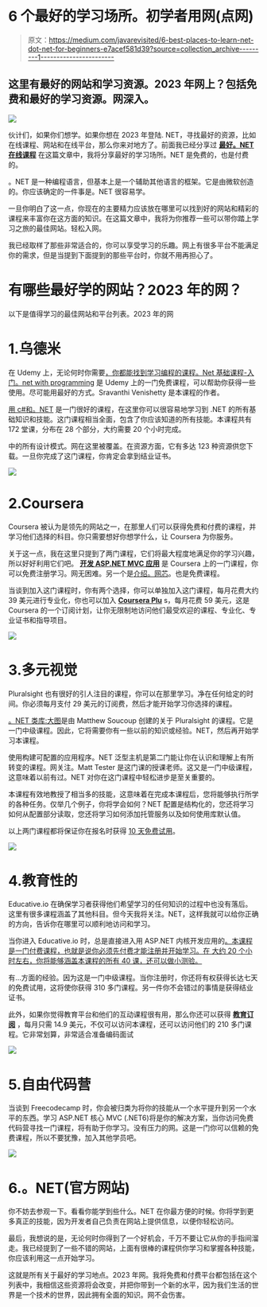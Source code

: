 # 6 个最好的学习场所。初学者用网(点网)

> 原文：<https://medium.com/javarevisited/6-best-places-to-learn-net-dot-net-for-beginners-e7acef581d39?source=collection_archive---------1----------------------->

## 这里有最好的网站和学习资源。2023 年网上？包括免费和最好的学习资源。网深入。

[![](img/d3a2dcf00de844e5f04f6e8f06a432c7.png)](https://click.linksynergy.com/deeplink?id=JVFxdTr9V80&mid=39197&murl=https%3A%2F%2Fwww.udemy.com%2Fcourse%2Fnet-basic-course-introduction-to-net-with-csharp-programming%2F)

伙计们，如果你们想学。如果你想在 2023 年登陆. NET，寻找最好的资源，比如在线课程、网站和在线平台，那么你来对地方了。前面我已经分享过 [**最好。NET 在线课程**](/javarevisited/7-best-online-courses-to-learn-asp-net-core-and-mvc-in-depth-a68c1b728090) 在这篇文章中，我将分享最好的学习场所。NET 是免费的，也是付费的。

。NET 是一种编程语言，但基本上是一个辅助其他语言的框架。它是由微软创造的。你应该确定的一件事是。NET 很容易学。

一旦你明白了这一点，你现在的主要精力应该放在哪里可以找到好的网站和精彩的课程来丰富你在这方面的知识。在这篇文章中，我将为你推荐一些可以带你踏上学习之旅的最佳网站。轻松入网。

我已经取样了那些非常适合的，你可以享受学习的乐趣。网上有很多平台不能满足你的需求，但是当提到下面提到的那些平台时，你就不用再担心了。

# 有哪些最好学的网站？2023 年的网？

以下是值得学习的最佳网站和平台列表。2023 年的网

# 1.乌德米

在 Udemy 上，无论何时你需要[，你都能找到学习编程的课程。Net 基础课程-入门。net with programming](https://click.linksynergy.com/deeplink?id=JVFxdTr9V80&mid=39197&murl=https%3A%2F%2Fwww.udemy.com%2Fcourse%2Fnet-basic-course-introduction-to-net-with-csharp-programming%2F) 是 Udemy 上的一门免费课程，可以帮助你获得一些使用。尽可能用最好的方式。Sravanthi Venishetty 是本课程的作者。

[用 c#和。NET](https://click.linksynergy.com/deeplink?id=JVFxdTr9V80&mid=39197&murl=https%3A%2F%2Fwww.udemy.com%2Fcourse%2Fdesign-patterns-csharp-dotnet%2F) 是一门很好的课程，在这里你可以很容易地学习到
.NET 的所有基础知识和技能。这门课程相当全面，包含了你应该知道的所有技能。本课程共有 172 堂课，分布在 28 个部分，大约需要 20 个小时完成。

中的所有设计模式。网在这里被覆盖。在资源方面，它有多达 123 种资源供您下载。一旦你完成了这门课程，你肯定会拿到结业证书。

[![](img/6e6a502b4c530ee50898100256410348.png)](https://click.linksynergy.com/deeplink?id=JVFxdTr9V80&mid=39197&murl=https%3A%2F%2Fwww.udemy.com%2Fcourse%2Fnet-basic-course-introduction-to-net-with-csharp-programming%2F)

# 2.Coursera

Coursera 被认为是领先的网站之一，在那里人们可以获得免费和付费的课程，并学习他们选择的科目。你只需要想好你想学什么，让 Coursera 为你服务。

关于这一点，我在这里只提到了两门课程，它们将最大程度地满足你的学习兴趣，所以好好利用它们吧。 [**开发 ASP.NET MVC 应用**](https://coursera.pxf.io/c/3294490/1164545/14726?u=https%3A%2F%2Fwww.coursera.org%2Fspecializations%2Faws-net-serverless-development) 是 Coursera 上的一门课程，你可以免费注册学习。网无困难。另一个是[介绍。网芯](https://www.coursera.org/lecture/develop-windows-apps-gcp/introducing-net-core-JkSfp)。也是免费课程。

当谈到加入这门课程时，你有两个选择，你可以单独加入这门课程，每月花费大约 39 美元进行专业化，你也可以加入 [**Coursera Plu**](https://coursera.pxf.io/c/3294490/1164545/14726?u=https%3A%2F%2Fwww.coursera.org%2Fcourseraplus) s，每月花费 59 美元，这是 Coursera 的一个订阅计划，让你无限制地访问他们最受欢迎的课程、专业化、专业证书和指导项目。

[![](img/2f129343c36188f472e45104a1a79271.png)](https://coursera.pxf.io/c/3294490/1164545/14726?u=https%3A%2F%2Fwww.coursera.org%2Fspecializations%2Faws-net-serverless-development)

# 3.多元视觉

Pluralsight 也有很好的引人注目的课程，你可以在那里学习。净在任何给定的时间。你必须每月支付 29 美元的订阅费，然后才能开始学习你选择的课程。

[。NET 类库:大图](https://pluralsight.pxf.io/c/1193463/424552/7490?u=https%3A%2F%2Fwww.pluralsight.com%2Fcourses%2Fdot-net-class-libraries-big-picture)是由 Matthew Soucoup 创建的关于 Pluralsight 的课程。它是一门中级课程。因此，它将需要你有一些以前的知识或经验。NET，然后再开始学习本课程。

使用构建可配置的应用程序。NET 泛型主机是第二门能让你在认识和理解上有所转变的课程。网关注。Matt Tester 是这门课的授课老师。这又是一门中级课程，这意味着以前有过。NET 对你在这门课程中轻松进步是至关重要的。

本课程有效地教授了相当多的技能，这意味着在完成本课程后，您将能够执行所学的各种任务。仅举几个例子，你将学会如何？NET 配置是结构化的，您还将学习如何从配置部分读取，您还将学习如何添加托管服务以及如何使用库默认值。

以上两门课程都将保证你在报名时获得 [10 天免费试用](https://pluralsight.pxf.io/c/1193463/424552/7490?u=https%3A%2F%2Fwww.pluralsight.com%2Fpricing%2Ffree-trial)。

[![](img/36a5bad664af09313ded3742941301fa.png)](https://pluralsight.pxf.io/c/1193463/424552/7490?u=https%3A%2F%2Fwww.pluralsight.com%2Fcourses%2Fdot-net-class-libraries-big-picture)

# 4.教育性的

Educative.io 在确保学习者获得他们希望学习的任何知识的过程中也没有落后。这里有很多课程涵盖了其他科目。但今天我将关注。NET，这样我就可以给你正确的方向，告诉你在哪里可以顺利地访问和学习。

当你进入 Educative.io 时，总是直接进入用 ASP.NET 内核开发应用的[。本课程是一门付费课程，也就是说你必须先付费才能注册并开始学习。在
大约 20 个小时左右，你将能够涵盖本课程的所有 40 课，还可以做小测验。](https://www.educative.io/courses/developing-applications-with-asp-net-core?affiliate_id=5073518643380224)

有…方面的经验。因为这是一门中级课程。当你注册时，你还将有权获得长达七天的免费试用，这将使你获得 310 多门课程。另一件你不会错过的事情是获得结业证书。

此外，如果你觉得教育平台和他们的互动课程很有用，那么你还可以获得 [**教育订阅**](https://www.educative.io/subscription?affiliate_id=5073518643380224) ，每月只需 14.9 美元，不仅可以访问本课程，还可以访问他们的 210 多门课程。它非常划算，非常适合准备编码面试

[![](img/d34d9b814b98cc486ef2ccec30852aad.png)](https://www.educative.io/subscription?affiliate_id=5073518643380224)

# 5.自由代码营

当谈到 Freecodecamp 时，你会被归类为将你的技能从一个水平提升到另一个水平的东西。学习 ASP.NET 核心 MVC (.NET6)将是你的解决方案，当你访问免费代码营寻找一门课程，将有助于你学习。没有压力的网。这是一门你可以信赖的免费课程，所以不要犹豫，加入其他学员吧。

![](img/145da776351a8113d590661efbfd3029.png)

# 6.。NET(官方网站)

你不妨去参观一下。看看你能学到些什么。NET 在你最方便的时候。你将学到更多真正的技能，因为开发者自己负责在网站上提供信息，以便你轻松访问。

最后，我想说的是，无论何时你得到了一个好机会，千万不要让它从你的手指间溜走。我已经提到了一些不错的网站，上面有很棒的课程供你学习和掌握各种技能，你应该利用这一点开始学习。

这就是所有关于最好的学习地点。2023 年网。我将免费和付费平台都包括在这个列表中，我相信这些资源将会改变，并把你带到一个新的水平，因为我们生活的世界是一个技术的世界，因此拥有全面的知识。网不会伤害。
